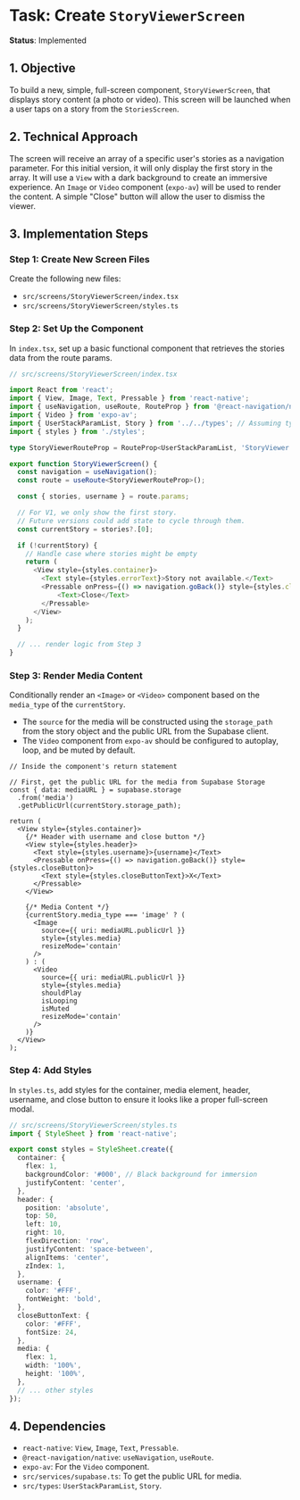 # Task: Create `StoryViewerScreen`

**Status**: Implemented

## 1. Objective

To build a new, simple, full-screen component, `StoryViewerScreen`, that
displays story content (a photo or video). This screen will be launched when a
user taps on a story from the `StoriesScreen`.

## 2. Technical Approach

The screen will receive an array of a specific user's stories as a navigation
parameter. For this initial version, it will only display the first story in the
array. It will use a `View` with a dark background to create an immersive
experience. An `Image` or `Video` component (`expo-av`) will be used to render
the content. A simple "Close" button will allow the user to dismiss the viewer.

## 3. Implementation Steps

### Step 1: Create New Screen Files

Create the following new files:

- `src/screens/StoryViewerScreen/index.tsx`
- `src/screens/StoryViewerScreen/styles.ts`

### Step 2: Set Up the Component

In `index.tsx`, set up a basic functional component that retrieves the stories
data from the route params.

```typescript
// src/screens/StoryViewerScreen/index.tsx

import React from 'react';
import { View, Image, Text, Pressable } from 'react-native';
import { useNavigation, useRoute, RouteProp } from '@react-navigation/native';
import { Video } from 'expo-av';
import { UserStackParamList, Story } from '../../types'; // Assuming types are defined
import { styles } from './styles';

type StoryViewerRouteProp = RouteProp<UserStackParamList, 'StoryViewer'>;

export function StoryViewerScreen() {
  const navigation = useNavigation();
  const route = useRoute<StoryViewerRouteProp>();

  const { stories, username } = route.params;

  // For V1, we only show the first story.
  // Future versions could add state to cycle through them.
  const currentStory = stories?.[0];

  if (!currentStory) {
    // Handle case where stories might be empty
    return (
      <View style={styles.container}>
        <Text style={styles.errorText}>Story not available.</Text>
        <Pressable onPress={() => navigation.goBack()} style={styles.closeButton}>
            <Text>Close</Text>
        </Pressable>
      </View>
    );
  }

  // ... render logic from Step 3
}
```

### Step 3: Render Media Content

Conditionally render an `<Image>` or `<Video>` component based on the
`media_type` of the `currentStory`.

- The `source` for the media will be constructed using the `storage_path` from
  the story object and the public URL from the Supabase client.
- The `Video` component from `expo-av` should be configured to autoplay, loop,
  and be muted by default.

```tsx
// Inside the component's return statement

// First, get the public URL for the media from Supabase Storage
const { data: mediaURL } = supabase.storage
  .from('media')
  .getPublicUrl(currentStory.storage_path);

return (
  <View style={styles.container}>
    {/* Header with username and close button */}
    <View style={styles.header}>
      <Text style={styles.username}>{username}</Text>
      <Pressable onPress={() => navigation.goBack()} style={styles.closeButton}>
        <Text style={styles.closeButtonText}>X</Text>
      </Pressable>
    </View>

    {/* Media Content */}
    {currentStory.media_type === 'image' ? (
      <Image
        source={{ uri: mediaURL.publicUrl }}
        style={styles.media}
        resizeMode='contain'
      />
    ) : (
      <Video
        source={{ uri: mediaURL.publicUrl }}
        style={styles.media}
        shouldPlay
        isLooping
        isMuted
        resizeMode='contain'
      />
    )}
  </View>
);
```

### Step 4: Add Styles

In `styles.ts`, add styles for the container, media element, header, username,
and close button to ensure it looks like a proper full-screen modal.

```typescript
// src/screens/StoryViewerScreen/styles.ts
import { StyleSheet } from 'react-native';

export const styles = StyleSheet.create({
  container: {
    flex: 1,
    backgroundColor: '#000', // Black background for immersion
    justifyContent: 'center',
  },
  header: {
    position: 'absolute',
    top: 50,
    left: 10,
    right: 10,
    flexDirection: 'row',
    justifyContent: 'space-between',
    alignItems: 'center',
    zIndex: 1,
  },
  username: {
    color: '#FFF',
    fontWeight: 'bold',
  },
  closeButtonText: {
    color: '#FFF',
    fontSize: 24,
  },
  media: {
    flex: 1,
    width: '100%',
    height: '100%',
  },
  // ... other styles
});
```

## 4. Dependencies

- `react-native`: `View`, `Image`, `Text`, `Pressable`.
- `@react-navigation/native`: `useNavigation`, `useRoute`.
- `expo-av`: For the `Video` component.
- `src/services/supabase.ts`: To get the public URL for media.
- `src/types`: `UserStackParamList`, `Story`.
